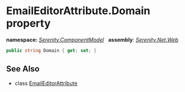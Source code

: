# EmailEditorAttribute.Domain property
**namespace:** *[Serenity.ComponentModel](../../README.md#serenity.componentmodel-namespace)*   **assembly**: *[Serenity.Net.Web](../../README.md)*

```csharp
public string Domain { get; set; }
```

## See Also

* class [EmailEditorAttribute](../EmailEditorAttribute.md)